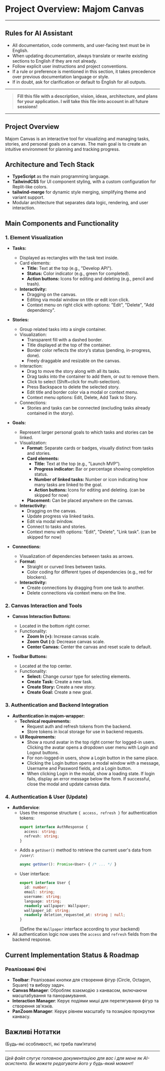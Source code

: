 # Project Overview: Majom Canvas

---

## Rules for AI Assistant

- All documentation, code comments, and user-facing text must be in English.
- When updating documentation, always translate or rewrite existing sections to English if they are not already.
- Follow explicit user instructions and project conventions.
- If a rule or preference is mentioned in this section, it takes precedence over previous documentation language or style.
- If in doubt, ask for clarification or default to English for all outputs.

---

> **Fill this file with a description, vision, ideas, architecture, and plans for your application. I will take this file into account in all future sessions!**

---

## Project Overview

Majom Canvas is an interactive tool for visualizing and managing tasks, stories, and personal goals on a canvas. The main goal is to create an intuitive environment for planning and tracking progress.

## Architecture and Tech Stack

- **TypeScript** as the main programming language.
- **TailwindCSS** for UI component styling, with a custom configuration for Replit-like colors.
- **tailwind-merge** for dynamic style merging, simplifying theme and variant support.
- Modular architecture that separates data logic, rendering, and user interaction.

## Main Components and Functionality

### 1. Element Visualization
- **Tasks:**
  - Displayed as rectangles with the task text inside.
  - Card elements:
    - **Title:** Text at the top (e.g., "Develop API").
    - **Status:** Color indicator (e.g., green for completed).
    - **Action buttons:** Icons for editing and deleting (e.g., pencil and trash).
  - **Interactivity:**
    - Dragging on the canvas.
    - Editing via modal window on title or edit icon click.
    - Context menu on right click with options: "Edit", "Delete", "Add dependency".

- **Stories:**
  - Group related tasks into a single container.
  - Visualization:
    - Transparent fill with a dashed border.
    - Title displayed at the top of the container.
    - Border color reflects the story’s status (pending, in-progress, done).
    - Freely draggable and resizable on the canvas.
  - Interaction:
    - Drag to move the story along with all its tasks.
    - Drag tasks into the container to add them, or out to remove them.
    - Click to select (Shift+click for multi-selection).
    - Press Backspace to delete the selected story.
    - Edit title and border color via a modal or context menu.
    - Context menu options: Edit, Delete, Add Task to Story.
  - Connections:
    - Stories and tasks can be connected (excluding tasks already contained in the story).

- **Goals:**
  - Represent larger personal goals to which tasks and stories can be linked.
  - Visualization:
    - **Format:** Separate cards or badges, visually distinct from tasks and stories.
    - **Card elements:**
      - **Title:** Text at the top (e.g., "Launch MVP").
      - **Progress indicator:** Bar or percentage showing completion status.
      - **Number of linked tasks:** Number or icon indicating how many tasks are linked to the goal.
      - **Action buttons:** Icons for editing and deleting. (can be skipped for now)
    - **Placement:** Can be placed anywhere on the canvas.
  - **Interactivity:**
    - Dragging on the canvas.
    - Update progress via linked tasks.
    - Edit via modal window.
    - Connect to tasks and stories.
    - Context menu with options: "Edit", "Delete", "Link task". (can be skipped for now)

- **Connections:**
  - Visualization of dependencies between tasks as arrows.
  - **Format:**
    - Straight or curved lines between tasks.
    - Color coding for different types of dependencies (e.g., red for blockers).
  - **Interactivity:**
    - Create connections by dragging from one task to another.
    - Delete connections via context menu on the line.

### 2. Canvas Interaction and Tools
- **Canvas Interaction Buttons:**
  - Located in the bottom right corner.
  - Functionality:
    - **Zoom In (+):** Increase canvas scale.
    - **Zoom Out (-):** Decrease canvas scale.
    - **Center Canvas:** Center the canvas and reset scale to default.

- **Toolbar Buttons:**
  - Located at the top center.
  - Functionality:
    - **Select:** Change cursor type for selecting elements.
    - **Create Task:** Create a new task.
    - **Create Story:** Create a new story.
    - **Create Goal:** Create a new goal.

### 3. Authentication and Backend Integration
- **Authentication in majom-wrapper:**
  - **Technical requirements:**
    - Request auth and refresh tokens from the backend.
    - Store tokens in local storage for use in backend requests.
  - **UI Requirements:**
    - Show a round avatar in the top right corner for logged-in users. Clicking the avatar opens a dropdown user menu with Login and Logout buttons.
    - For non-logged-in users, show a Login button in the same place.
    - Clicking the Login button opens a modal window with a message, Username and Password fields, and a Login button.
    - When clicking Login in the modal, show a loading state. If login fails, display an error message below the form. If successful, close the modal and update canvas data.

### 4. Authentication & User (Update)

- **AuthService**:
  - Uses the response structure `{ access, refresh }` for authentication tokens:
    ```typescript
    export interface AuthResponse {
      access: string;
      refresh: string;
    }
    ```
  - Adds a `getUser()` method to retrieve the current user's data from `/user/`:
    ```typescript
    async getUser(): Promise<User> { /* ... */ }
    ```
  - User interface:
    ```typescript
    export interface User {
      id: number;
      email: string;
      username: string;
      language: string;
      readonly wallpaper: Wallpaper;
      wallpaper_id: string;
      readonly deletion_requested_at: string | null;
    }
    ```
    (Define the `Wallpaper` interface according to your backend)
- All authentication logic now uses the `access` and `refresh` fields from the backend response.

## Current Implementation Status & Roadmap

### Реалізовані Фічі
- **Toolbar**: Реалізовані кнопки для створення фігур (Circle, Octagon, Square) та вибору задач.
- **Canvas Manager**: Обробляє взаємодію з канвасом, включаючи масштабування та панорамування.
- **Interaction Manager**: Керує подіями миші для перетягування фігур та створення зв'язків.
- **PanZoom Manager**: Керує рівнем масштабу та позицією прокрутки канвасу.

## Важливі Нотатки
(Будь-які особливості, які треба памʼятати)

---

*Цей файл слугує головною документацією для вас і для мене як AI-асистента. Ви можете редагувати його у будь-який момент!*
